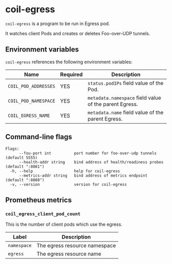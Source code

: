 coil-egress
===========

`coil-egress` is a program to be run in Egress pod.

It watches client Pods and creates or deletes Foo-over-UDP tunnels.

## Environment variables

`coil-egress` references the following environment variables:

| Name                 | Required | Description                                            |
| -------------------- | -------- | ------------------------------------------------------ |
| `COIL_POD_ADDRESSES` | YES      | `status.podIPs` field value of the Pod.                |
| `COIL_POD_NAMESPACE` | YES      | `metadata.namespace` field value of the parent Egress. |
| `COIL_EGRESS_NAME`   | YES      | `metadata.name` field value of the parent Egress.      |

## Command-line flags

```
Flags:
      --fou-port int          port number for foo-over-udp tunnels (default 5555)
      --health-addr string    bind address of health/readiness probes (default ":8081")
  -h, --help                  help for coil-egress
      --metrics-addr string   bind address of metrics endpoint (default ":8080")
  -v, --version               version for coil-egress
```

## Prometheus metrics

### `coil_egress_client_pod_count`

This is the number of client pods which use the egress.

| Label       | Description                   |
| ----------- | ----------------------------- |
| `namespace` | The egress resource namespace |
| `egress`    | The egress resource name      |
